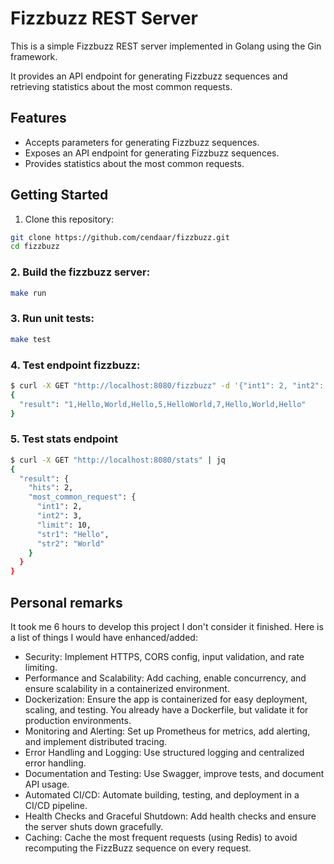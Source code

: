# Fizzbuzz REST Server

This is a simple Fizzbuzz REST server implemented in Golang using the Gin framework.

It provides an API endpoint for generating Fizzbuzz sequences and retrieving statistics about the most common requests.

## Features

- Accepts parameters for generating Fizzbuzz sequences.
- Exposes an API endpoint for generating Fizzbuzz sequences.
- Provides statistics about the most common requests.

## Getting Started

1. Clone this repository:

```bash
git clone https://github.com/cendaar/fizzbuzz.git
cd fizzbuzz
```

### 2. Build the fizzbuzz server:

```bash
make run
```

### 3. Run unit tests:

```bash
make test
```

### 4. Test endpoint fizzbuzz:

```bash
$ curl -X GET "http://localhost:8080/fizzbuzz" -d '{"int1": 2, "int2": 3, "limit": 10, "str1": "Hello", "str2": "World"}' | jq
{
  "result": "1,Hello,World,Hello,5,HelloWorld,7,Hello,World,Hello"
}
```

### 5. Test stats endpoint

```bash
$ curl -X GET "http://localhost:8080/stats" | jq
{
  "result": {
    "hits": 2,
    "most_common_request": {
      "int1": 2,
      "int2": 3,
      "limit": 10,
      "str1": "Hello",
      "str2": "World"
    }
  }
}
```

##  Personal remarks

It took me 6 hours to develop this project I don't consider it finished. Here is a list of things I would have enhanced/added:

-	Security: Implement HTTPS, CORS config, input validation, and rate limiting.
-	Performance and Scalability: Add caching, enable concurrency, and ensure scalability in a containerized environment.
- Dockerization: Ensure the app is containerized for easy deployment, scaling, and testing. You already have a Dockerfile, but validate it for production environments.
-	Monitoring and Alerting: Set up Prometheus for metrics, add alerting, and implement distributed tracing.
-	Error Handling and Logging: Use structured logging and centralized error handling.
-	Documentation and Testing: Use Swagger, improve tests, and document API usage.
-	Automated CI/CD: Automate building, testing, and deployment in a CI/CD pipeline.
-	Health Checks and Graceful Shutdown: Add health checks and ensure the server shuts down gracefully.
- Caching: Cache the most frequent requests (using Redis) to avoid recomputing the FizzBuzz sequence on every request.